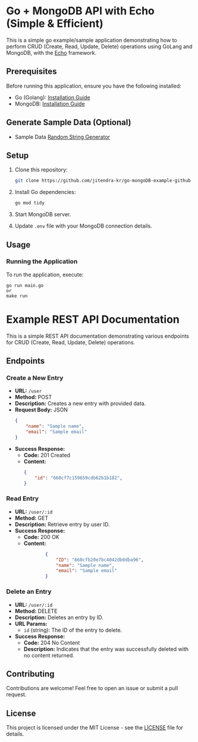 # Go + MongoDB API with Echo (Simple & Efficient)

This is a simple go example/sample application demonstrating how to perform CRUD (Create, Read, Update, Delete) operations using GoLang and MongoDB, with the [Echo](https://echo.labstack.com) framework.

## Prerequisites

Before running this application, ensure you have the following installed:

- Go (Golang): [Installation Guide](https://golang.org/doc/install)
- MongoDB: [Installation Guide](https://docs.mongodb.com/manual/installation/)

## Generate Sample Data (Optional)
- Sample Data [Random String Generator](https://www.fireboxtools.com/text-tools/random-string-generator) 


## Setup

1. Clone this repository:

    ```bash
    git clone https://github.com/jitendra-kr/go-mongoDB-example-github
    ```

2. Install Go dependencies:

    ```bash
    go mod tidy
    ```

3. Start MongoDB server.

4. Update `.env` file with your MongoDB connection details.

## Usage

### Running the Application

To run the application, execute:

    go run main.go
    or
    make run

# Example REST API Documentation

This is a simple REST API documentation demonstrating various endpoints for CRUD (Create, Read, Update, Delete) operations.

## Endpoints

### Create a New Entry

- **URL:** `/user`
- **Method:** POST
- **Description:** Creates a new entry with provided data.
- **Request Body:** JSON
    ```json
    {
        "name": "Sample name",
        "email": "Sample email"
    }
    ```
- **Success Response:**
    - **Code:** 201 Created
    - **Content:** 
        ```json
        {
            "id": "660cf7c159659cdb62b1b182",
        }
        ```

### Read Entry

- **URL:** `/user/:id`
- **Method:** GET
- **Description:** Retrieve entry by user ID.
- **Success Response:**
    - **Code:** 200 OK
    - **Content:**
        ```json
                {
                    "ID": "660cfb20e7bc4042db0dba96",
                    "name": "Sample name",
                    "email": "Sample email"
                }
        ```

### Delete an Entry

- **URL:** `/user/:id`
- **Method:** DELETE
- **Description:** Deletes an entry by ID.
- **URL Params:**
    - `id` (string): The ID of the entry to delete.
- **Success Response:**
    - **Code:** 204 No Content
    - **Description:** Indicates that the entry was successfully deleted with no content returned.

## Contributing

Contributions are welcome! Feel free to open an issue or submit a pull request.

## License

This project is licensed under the MIT License - see the [LICENSE](LICENSE) file for details.

    
